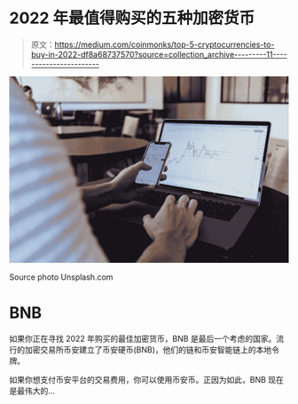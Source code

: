# 2022 年最值得购买的五种加密货币

> 原文：<https://medium.com/coinmonks/top-5-cryptocurrencies-to-buy-in-2022-df8a68737570?source=collection_archive---------11----------------------->

![](img/482bd100645a457d4f1fefcd57dcc1c0.png)

Source photo Unsplash.com

# BNB

如果你正在寻找 2022 年购买的最佳加密货币，BNB 是最后一个考虑的国家。流行的加密交易所币安建立了币安硬币(BNB)，他们的链和币安智能链上的本地令牌。

如果你想支付币安平台的交易费用，你可以使用币安币。正因为如此，BNB 现在是最伟大的…